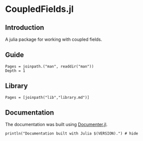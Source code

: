 
# CoupledFields.jl

## Introduction

A julia package for working with coupled fields.

## Guide

```@contents
Pages = joinpath.("man", readdir("man"))
Depth = 1
```

## Library

```@contents
Pages = [joinpath("lib","library.md")]
```


## Documentation

The documentation was built using [Documenter.jl](https://github.com/JuliaDocs).

```@example
println("Documentation built with Julia $(VERSION).") # hide
```
